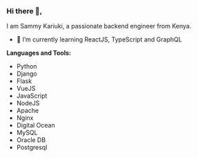 ### Hi there 👋,

I am Sammy Kariuki, a passionate backend engineer from Kenya.

<!---- 🔭 I’m currently working as a Principle Engineer at [PesaWay](https://www.pesaway.com)-->
- 🌱 I’m currently learning ReactJS, TypeScript and GraphQL


**Languages and Tools:**  
- Python
- Django
- Flask
- VueJS
- JavaScript
- NodeJS
- Apache
- Nginx
- Digital Ocean
- MySQL
- Oracle DB
- Postgresql
